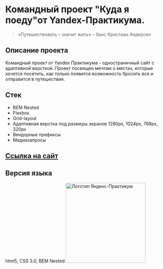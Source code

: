 # Командный проект "Куда я поеду"от  Yandex-Практикума.
> «Путешествовать – значит жить» – Ханс Кристиан Андерсен
## **Описание проекта**
Командный проект от Yandex Практикума - одностраничный сайт с адаптивной версткой.
Проект посвящен мечтам о местах, которые хочется посетить, как только появится возможность бросить все и отправится в путешествия.
## **Стек**
- BEM Nested
- Flexbox
- Grid-layout
- Адаптивная верстка под размеры экранов 1280px, 1024px, 768px, 320px
- Вендорные префиксы
- Медиазапросы
## [**Ссылка на сайт**](https://h1ze.github.io/where-will-i-go/)
## **Версия языка**
html5, CSS 3.0, BEM Nested
<img src="https://aaaaa.team/media/pages/projects/5moreminutes/2548460096-1617960411/hgiz8owlfbtdif3iekbud32onedefzarhfuriqad.png" alt="Логотип Яндекс-Практикум" width="250"/>